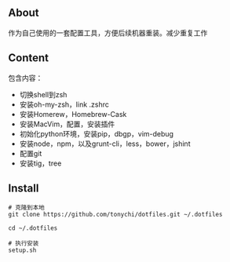 About
-----------

作为自己使用的一套配置工具，方便后续机器重装。减少重复工作

Content
-----------

包含内容：

* 切换shell到zsh
* 安装oh-my-zsh，link .zshrc
* 安装Homerew，Homebrew-Cask
* 安装MacVim，配置，安装插件
* 初始化python环境，安装pip，dbgp，vim-debug
* 安装node，npm，以及grunt-cli，less，bower，jshint
* 配置git
* 安装tig，tree

Install
-----------

```
# 克隆到本地
git clone https://github.com/tonychi/dotfiles.git ~/.dotfiles

cd ~/.dotfiles 

# 执行安装
setup.sh
```

